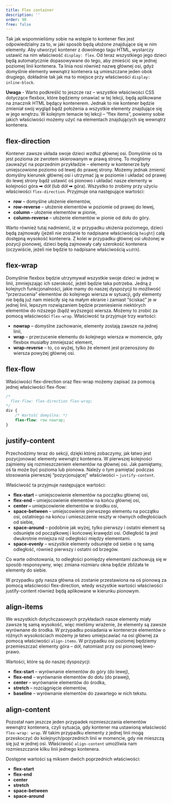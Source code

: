 ```yaml
---
title: Flex container
description: ''
order: 90
free: false
---
```


<script>
	import Codepen from "$lib/components/ui/Codepen.svelte";
</script>

Tak jak wspomnieliśmy sobie na wstępie to kontener flex jest odpowiedzialny za to, w jaki sposób będą ułożone znajdujące się w nim elementy. Aby utworzyć kontener z dowolnego tagu HTML, wystarczy ustawić na nim właściwość `display: flex`. Od teraz wszystkiego jego dzieci będą automatycznie dopasowywane do tego, aby zmieścić się w jednej poziomej linii kontenera. Ta linia nosi również nazwę głównej osi, gdyż domyślnie elementy wewnątrz kontenera są umieszczane jeden obok drugiego, dokładnie tak jak ma to miejsce przy właściwości `display: inline-block`.

<Codepen id="yLGGYXb" />

**Uwaga** - Warto podkreślić to jeszcze raz – wszystkie właściwości CSS dotyczące flexbox, które będziemy omawiać w tej lekcji, będą aplikowane na znacznik HTML będący kontenerem. Jednak to nie kontener będzie zmieniał swój wygląd bądź położenia a wszystkie elementy znajdujące się w jego wnętrzu. W kolejnym temacie tej lekcji – “flex items”, powiemy sobie jakich właściwości możemy użyć na elementach znajdujących się wewnątrz kontenera.

## flex-direction

Kontener zawsze układa swoje dzieci wzdłuż głównej osi. Domyślnie oś ta jest pozioma ze zwrotem skierowanym w prawą stronę. To mogliśmy zauważyć na poprzednim przykładzie – elementy w kontenerze były umiejscowione poziomo od lewej do prawej strony. Możemy jednak zmienić domyślny kierunek głównej osi i utrzymać ją w poziomie i układać od prawej do lewej strony bądź ustawić oś pionowo i układać nasze elementy w kolejności góra ➡ dół (lub dół ➡ góra). Wszystko to zrobimy przy użyciu właściwości `flex-direction`. Przyjmuje ona następujące wartości:

- **row** – domyślne ułożenie elementów,
- **row-reverse** – ułożenie elementów w poziomie od prawej do lewej,
- **column** – ułożenie elementów w pionie,
- **column-reverse** – ułożenie elementów w pionie od dołu do góry.

Warto również tutaj nadmienić, iż w przypadku ułożenia poziomego, dzieci będą zajmowały (jeżeli nie zostanie to nadpisane właściwością `height`) całą dostępną wysokość kontenera. Z kolei w przypadku głównej osi ułożonej w pozycji pionowej, dzieci będą zajmowały cały szerokość kontenera (oczywiście, jeżeli nie będzie to nadpisane właściwością `width`).

<Codepen id="wvRRKqM" />

## flex-wrap

Domyślnie flexbox będzie utrzymywał wszystkie swoje dzieci w jednej w linii, zmniejszając ich szerokość, jeżeli będzie taka potrzeba. Jedną z kolejnych funkcjonalności, jakie mamy do naszej dyspozycji to możliwość “przerzucenia” elementów do kolejnego wiersza w sytuacji, gdy elementy nie będą już nam mieściły się na małym ekranie i zamiast “ściskać” je w jednej linii, lepszym rozwiązaniem będzie przeniesienie niektórych elementów do niższego (bądź wyższego) wiersza. Możemy to zrobić za pomocą właściwości `flex-wrap`. Właściwość ta przyjmuje trzy wartości:

- **nowrap** – domyślne zachowanie, elementy zostają zawsze na jednej linii,
- **wrap** – przerzucenie elementu do kolejnego wiersza w momencie, gdy flexbox musiałby zmniejszać element,
- **wrap-reverse** – to, co wyżej, tylko że element jest przenoszony do wiersza powyżej głównej osi.

<Codepen id="mdaaeMN" />

## flex-flow

Właściwości flex-direction oraz flex-wrap możemy zapisać za pomocą jednej właściwości flex-flow:

```css
/*
  flex-flow: flex-direction flex-wrap;
*/
div {
	/* Wartość domyślna: */
	flex-flow: row nowrap;
}
```

## justify-content

Przechodzimy teraz do sekcji, dzięki której zobaczymy, jak łatwo jest pozycjonować elementy wewnątrz kontenera. W pierwszej kolejności zajmiemy się rozmieszczeniem elementów na głównej osi. Jak pamiętamy, oś ta może być pozioma lub pionowa. Należy o tym pamiętać podczas stosowania pierwszej “pozycjonującej” właściwości – `justify-content`.

Właściwość ta przyjmuje następujące wartości:

- **flex-start** – umiejscowienie elementów na początku głównej osi,
- **flex-end** – umiejscowienie elementów na końcu głównej osi,
- **center –** umiejscowienie elementów w środku osi,
- **space-between** – umiejscowienie pierwszego elementu na początku osi, ostatniego na końcu i umieszczenie reszty w równych odległościach od siebie,
- **space-around** – podobnie jak wyżej, tylko pierwszy i ostatni element są odsunięte od początkowej i końcowej krawędzi osi. Odległość ta jest dwukrotnie mniejsza niż odległości między elementami.
- **space-evenly** – wszystkie elementy odsunięte od siebie o tę samą odległość, również pierwszy i ostatni od brzegów.

Co warte odnotowania, to odległości pomiędzy elementami zachowują się w sposób responsywny, więc zmiana rozmiaru okna będzie zbliżała te elementy do siebie.

<Codepen id="NWeeGwr" />

W przypadku gdy nasza główna oś zostanie przestawiona na oś pionową za pomocą właściwości flex-direction, wtedy wszystkie wartości właściwości justify-content również będą aplikowane w kierunku pionowym.

<Codepen id="XWoomzE" />

## align-items

We wszystkich dotychczasowych przykładach nasze elementy miały zawsze tę samą wysokość, więc mieliśmy wrażenie, że elementy są zawsze wyrównane do środka. W przypadku posiadania w kontenerze elementów o różnych wysokościach możemy je łatwo umiejscawiać na osi głównej za pomocą właściwości `align-items`. W przypadku osi poziomej będziemy przemieszczać elementy góra – dół, natomiast przy osi pionowej lewo-prawo.

Wartości, które są do naszej dyspozycji:

- **flex-start** – wyrównanie elementów do góry (do lewej),
- **flex-end** – wyrównanie elementów do dołu (do prawej),
- **center** – wyrównanie elementów do środka,
- **stretch** – rozciągnięcie elementów,
- **baseline** – wyrównanie elementów do zawartego w nich tekstu.

<Codepen id="GRPPpyR" />

## align-content

Pozostał nam jeszcze jeden przypadek rozmieszczania elementów wewnątrz kontenera, czyli sytuacja, gdy kontener ma ustawioną właściwość `flex-wrap: wrap`. W takim przypadku elementy z jednej linii mogą przeskoczyć do kolejnych/poprzednich linii w momencie, gdy nie mieszczą się już w jednej osi. Właściwość `align-content` umożliwia nam rozmieszczanie kilku linii jednego kontenera.

Dostępne wartości są miksem dwóch poprzednich właściwości:

- **flex-start**
- **flex-end**
- **center**
- **stretch**
- **space-between**
- **space-around**

<Codepen id="eYbbpyy" />
